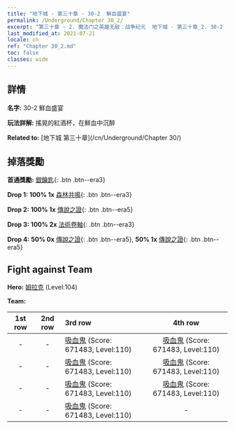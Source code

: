 ```yaml
---
title: "地下城 - 第三十章 - 30-2  鮮血盛宴"
permalink: /Underground/Chapter 30_2/
excerpt: "第三十章 - 2. 魔法门之英雄无敌：战争纪元  地下城 - 第三十章_2. 30-2  鮮血盛宴"
last_modified_at: 2021-07-21
locale: cn
ref: "Chapter 30_2.md"
toc: false
classes: wide
---
```


## 詳情

 **名字:** 30-2  鮮血盛宴

 **玩法詳解:**       搖晃的紅酒杯，在鮮血中沉醉

 **Related to:** [地下城 第三十章](/cn/Underground/Chapter 30/)

## 掉落獎勵

 **首通獎勵:** [銀鑰匙](/cn/Items/con_693/){: .btn .btn--era3}

 **Drop 1:** **100% 1x** [森林共鳴](/cn/Items/her_465/){: .btn .btn--era3}

 **Drop 2:** **100% 1x** [傳說之證](/cn/Items/mat_102/){: .btn .btn--era5}

 **Drop 3:** **100% 2x** [法術卷軸](/cn/Items/con_694/){: .btn .btn--era3}

 **Drop 4:** **50% 0x** [傳說之證](/cn/Items/mat_102/){: .btn .btn--era5}, **50% 1x** [傳說之證](/cn/Items/mat_102/){: .btn .btn--era5}


## Fight against Team
 **Hero:** [姆拉克](/cn/heroes/Mullich/) (Level:104)

 **Team:**


  | 1st row | 2nd row | 3rd row | 4th row |
  |:----:|:----:|:----|:----:|
  | - | - | [吸血鬼](/cn/units/Vampire/) (Score: 671483, Level:110)  | [吸血鬼](/cn/units/Vampire/) (Score: 671483, Level:110)  |
  | - | - | [吸血鬼](/cn/units/Vampire/) (Score: 671483, Level:110)  | [吸血鬼](/cn/units/Vampire/) (Score: 671483, Level:110)  |
  | - | - | [吸血鬼](/cn/units/Vampire/) (Score: 671483, Level:110)  | [吸血鬼](/cn/units/Vampire/) (Score: 671483, Level:110)  |
  | - | - | [吸血鬼](/cn/units/Vampire/) (Score: 671483, Level:110)  | - |


